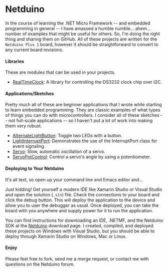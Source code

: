 Netduino
========

In the course of learning the .NET Micro Framework -- and embedded programming in general -- I have amassed a humble numble... ahem... number of examples that might be useful for others. So, I'm doing the right thing and sharing them on GitHub. All of these projects are written for the `Netduino Plus 1` board, however it should be straightforward to convert to any current board revisions.

#### Libraries
These are modules that can be used in your projects.

* [RealTimeClock]: A library for controlling the DS3232 clock chip over I2C.


#### Applications/Sketches
Pretty much all of these are beginner applications that I wrote while starting to learn embedded programming. They are classic examples of what types of things you can do with microcontrollers. I consider all of these sketches -- not full-scale applications -- so I haven't put a lot of work into making them very robust.

* [AlternateLightButton]: Toggle two LEDs with a button.
* [LightInterruptPort]: Demonstrates the use of the InterruptPort class for event signaling.
* [Servo]: Slow, automatic oscillation of a servo.
* [ServoPotControl]: Control a servo's angle by using a potentiometer.


#### Deploying to Your Netduino
It's all text, so open up your command line and Emacs editor and...

Just kidding! Get yourself a modern IDE like Xamarin Studio or Visual Studio and open the solution (`.sln`) file. Check the connections to your board and click the debug button. This will deploy the application to the device and allow you to user the debugger as usual. Once deployed, you can take the board with you anywhere and supply power for it to run the application.

You can find instructions for downloading an IDE, .NETMF, and the Netduino SDK at the [Netduino] download page. I created, compiled, and deployed these projects on Windows with Visual Studio, but you should be able to deploy through Xamarin Studio on Windows, Mac or Linux.

#### Enjoy 
Please feel free to fork, send me a merge request, or contact me with questions on the Netduino forum. 

[RealTimeClock]: https://github.com/binary10/Netduino/tree/master/RealTimeClock
[AlternateLightButton]: https://github.com/binary10/Netduino/tree/master/AlternateLightButton
[LightInterruptPort]: https://github.com/binary10/Netduino/tree/master/LightInterruptPort
[Servo]: https://github.com/binary10/Netduino/tree/master/Servo
[ServoPotControl]: https://github.com/binary10/Netduino/tree/master/ServoPotControl

[Netduino]: http://www.netduino.com/downloads/
